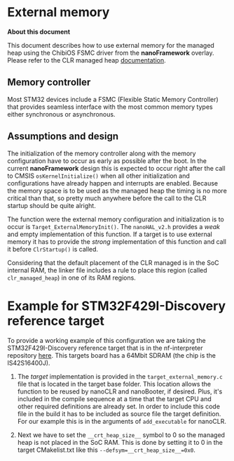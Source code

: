 # External memory

**About this document**

This document describes how to use external memory for the managed heap using the ChibiOS FSMC driver from the **nanoFramework** overlay.
Please refer to the CLR managed heap [documentation](clr-managed-heap.md).


## Memory controller

Most STM32 devices include a FSMC (Flexible Static Memory Controller) that provides seamless interface with the most common memory types either synchronous or asynchronous.


## Assumptions and design

The initialization of the memory controller along with the memory configuration have to occur as early as possible after the boot. In the current **nanoFramework** design this is expected to occur right after the call to CMSIS `osKernelInitialize()` when all other initialization and configurations have already happen and interrupts are enabled. Because the memory space is to be used as the managed heap the timing is no more critical than that, so pretty much anywhere before the call to the CLR startup should be quite alright.


The function were the external memory configuration and initialization is to occur is `Target_ExternalMemoryInit()`. The `nanoHAL_v2.h` provides a _weak_ and empty implementation of this function. If a target is to use external memory it has to provide the _strong_ implementation of this function and call it before `ClrStartup()` is called.

Considering that the default placement of the CLR managed is in the SoC internal RAM, the linker file includes a rule to place this region (called `clr_managed_heap`) in one of its RAM regions.


# Example for STM32F429I-Discovery reference target

To provide a working example of this configuration we are taking the STM32F429I-Discovery reference target that is in the nf-interpreter repository [here](https://github.com/nanoframework/nf-interpreter/tree/develop/targets/CMSIS-OS/ChibiOS/ST_STM32F429I_DISCOVERY).
This targets board has a 64Mbit SDRAM (the chip is the IS42S16400J).


1. The _target_ implementation is provided in the `target_external_memory.c` file that is located in the target base folder. This location allows the function to be reused by nanoCLR and nanoBooter, if desired. Plus, it's included in the compile sequence at a time that the target CPU and other required definitions are already set.
In order to include this code file in the build it has to be included as source file the target definition. For our example this is in the arguments of `add_executable` for nanoCLR.

2. Next we have to set the `__crt_heap_size__` symbol to 0 so the managed heap is not placed in the SoC RAM. This is done by setting it to 0 in the target CMakelist.txt like this `--defsym=__crt_heap_size__=0x0`.

